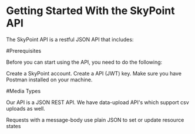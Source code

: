 # Getting Started With the SkyPoint API

The SkyPoint API is a restful JSON API that includes:

#Prerequisites

Before you can start using the API, you need to do the following:

Create a SkyPoint account.
Create a API (JWT) key.
Make sure you have Postman installed on your machine.

#Media Types

Our API is a JSON REST API. We have data-upload API's which support csv uploads as well.

Requests with a message-body use plain JSON to set or update resource states
